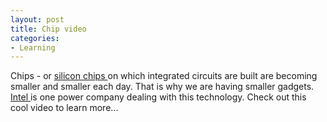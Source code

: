```yaml
---
layout: post
title: Chip video
categories:
- Learning
---
```



Chips - or [silicon chips ](http://en.wikipedia.org/wiki/Integrated_circuit)on which integrated circuits are built are becoming smaller and smaller each day. That is why we are having smaller gadgets. [Intel ](http://www.intel.com/technology/index.htm?iid=homepage+hdr_nav1_technology)is one power company dealing with this technology. Check out this cool video to learn more...

